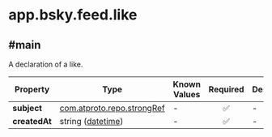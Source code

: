 # app.bsky.feed.like

## #main

A declaration of a like.

| Property | Type | Known Values | Required | Description |
| --- | --- | --- | :---: | --- |
| **subject** | [com.atproto.repo.strongRef](../../../../com/atproto/repo/strongRef.md#com.atproto.repo.strongRef) | - | ✅ | - |
| **createdAt** | string ([datetime](https://atproto.com/specs/lexicon#datetime)) | - | ✅ | - |
